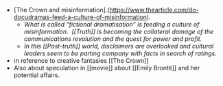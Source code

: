 - [The Crown and misinformation].(https://www.thearticle.com/do-docudramas-feed-a-culture-of-misinformation).
	- *What is called “fictional dramatisation” is feeding a culture of misinformation.  [[Truth]] is becoming the collateral damage of the communications revolution and the quest for power and profit.*
	- *In this [[Post-truth]] world, disclaimers are overlooked and cultural leaders seem to be parting company with facts in search of ratings.*
- in reference to creative fantasies [[The Crown]]
- Also about speculation in [[movie]] about [[Emily Brontë]] and her potential affairs. 